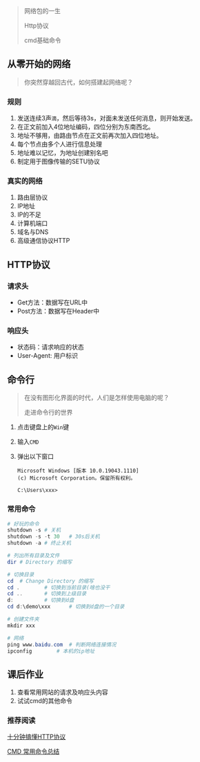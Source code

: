 > 网络包的一生
>
> Http协议
>
> cmd基础命令

## 从零开始的网络

> 你突然穿越回古代，如何搭建起网络呢？

### 规则

1. 发送连续3声`滴`，然后等待3s，对面未发送任何消息，则开始发送。
2. 在正文前加入4位地址编码，四位分别为东南西北。
3. 地址不够用，由路由节点在正文前再次加入四位地址。
4. 每个节点由多个人进行信息处理
5. 地址难以记忆，为地址创建别名吧
6. 制定用于图像传输的SETU协议

### 真实的网络

1. 路由层协议
2. IP地址
3. IP的不足
4. 计算机端口
5. 域名与DNS
6. 高级通信协议HTTP

## HTTP协议

### 请求头

- Get方法：数据写在URL中
- Post方法：数据写在Header中

### 响应头

- 状态码：请求响应的状态
- User-Agent: 用户标识

## 命令行

> 在没有图形化界面的时代，人们是怎样使用电脑的呢？
>
> 走进命令行的世界


1. 点击键盘上的`Win`键

2. 输入`CMD`

3. 弹出以下窗口

   ```
   Microsoft Windows [版本 10.0.19043.1110]
   (c) Microsoft Corporation。保留所有权利。
   
   C:\Users\xxx>
   ```

### 常用命令

```powershell
# 好玩的命令
shutdown -s # 关机
shutdown -s -t 30	# 30s后关机
shutdown -a	# 终止关机

# 列出所有目录及文件
dir	# Directory 的缩写

# 切换目录 
cd 	# Change Directory 的缩写
cd .		# 切换到当前目录(啥也没干
cd ..		# 切换到上级目录
d:			# 切换到d盘
cd d:\demo\xxx		# 切换到d盘的一个目录

# 创建文件夹
mkdir xxx

# 网络
ping www.baidu.com	# 判断网络连接情况
ipconfig		# 本机的ip地址
```

## 课后作业

1. 查看常用网站的请求及响应头内容
2. 试试cmd的其他命令

### 推荐阅读

[十分钟搞懂HTTP协议](https://zhuanlan.zhihu.com/p/72616216)

[CMD 常用命令总结](https://zhuanlan.zhihu.com/p/415002296)


